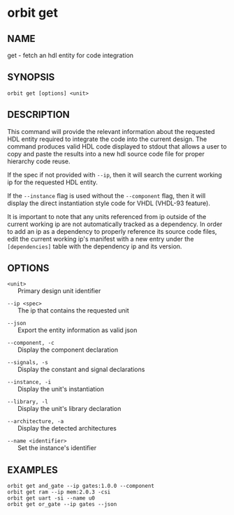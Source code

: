 # __orbit get__

## __NAME__

get - fetch an hdl entity for code integration

## __SYNOPSIS__

```
orbit get [options] <unit>
```

## __DESCRIPTION__

This command will provide the relevant information about the requested HDL
entity required to integrate the code into the current design. The command
produces valid HDL code displayed to stdout that allows a user to copy and
paste the results into a new hdl source code file for proper hierarchy code
reuse.

If the spec if not provided with `--ip`, then it will search the current
working ip for the requested HDL entity.

If the `--instance` flag is used without the `--component` flag, then it will
display the direct instantiation style code for VHDL (VHDL-93 feature).

It is important to note that any units referenced from ip outside of the
current working ip are not automatically tracked as a dependency. In order to
add an ip as a dependency to properly reference its source code files, edit
the current working ip's manifest with a new entry under the `[dependencies]`
table with the dependency ip and its version.

## __OPTIONS__

`<unit>`  
      Primary design unit identifier

`--ip <spec>`  
      The ip that contains the requested unit

`--json`  
      Export the entity information as valid json

`--component, -c`  
      Display the component declaration

`--signals, -s`  
      Display the constant and signal declarations

`--instance, -i`  
      Display the unit's instantiation

`--library, -l`  
      Display the unit's library declaration

`--architecture, -a`  
      Display the detected architectures

`--name <identifier>`  
      Set the instance's identifier

## __EXAMPLES__

```
orbit get and_gate --ip gates:1.0.0 --component
orbit get ram --ip mem:2.0.3 -csi
orbit get uart -si --name u0
orbit get or_gate --ip gates --json
```

